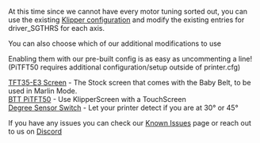 ﻿At this time since we cannot have every motor tuning sorted out, you can use the existing [Klipper configuration](../../../../Software/Firmware/klipper) and modify the existing entries for driver_SGTHRS for each axis. 

You can also choose which of our additional modifications to use

Enabling them with our pre-built config is as easy as uncommenting a line! (PiTFT50 requires additional configuration/setup outside of printer.cfg)

[TFT35-E3 Screen](../../mods/TFT35-E3.md) - The Stock screen that comes with the Baby Belt, to be used in Marlin Mode.  
[BTT PiTFT50](../../mods/TFT50.md) - Use KlipperScreen with a TouchScreen  
[Degree Sensor Switch](../../mods/degree_sensor_switch.md) - Let your printer detect if you are at 30° or 45°

If you have any issues you can check our [Known Issues](../../../Known_Issues.md) page or reach out to us on [Discord](https://discord.gg/nVmeNJJSH2)